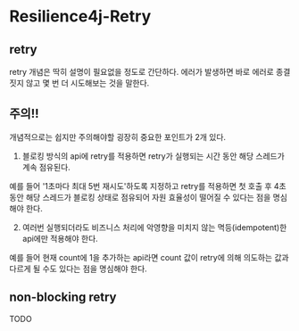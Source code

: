 # Resilience4j-Retry

## retry

retry 개념은 딱히 설명이 필요없을 정도로 간단하다. 에러가 발생하면 바로 에러로 종결짓지 않고 몇 번 더 시도해보는 것을 말한다.

## 주의!!

개념적으로는 쉽지만 주의해야할 굉장히 중요한 포인트가 2개 있다.

1. 블로킹 방식의 api에 retry를 적용하면 retry가 실행되는 시간 동안 해당 스레드가 계속 점유된다.

  예를 들어 '1초마다 최대 5번 재시도'하도록 지정하고 retry를 적용하면 첫 호출 후 4초 동안 해당 스레드가 블로킹 상태로 점유되어 자원 효율성이 떨어질 수 있다는 점을 명심해야 한다.

2. 여러번 실행되더라도 비즈니스 처리에 악영향을 미치지 않는 멱등(idempotent)한 api에만 적용해야 한다.

  예를 들어 현재 count에 1을 추가하는 api라면 count 값이 retry에 의해 의도하는 값과 다르게 될 수도 있다는 점을 명심해야 한다.


## non-blocking retry

TODO




